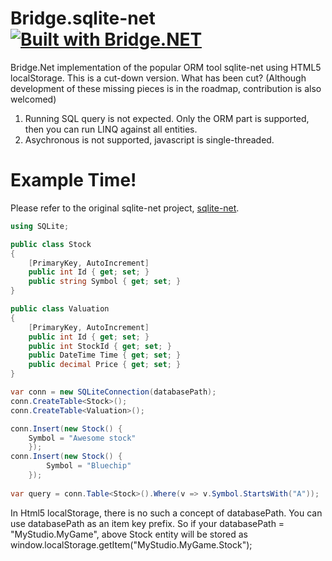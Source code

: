 # Bridge.sqlite-net [![Built with Bridge.NET](https://img.shields.io/badge/built%20with-Bridge.NET-blue.svg)](http://bridge.net/)
Bridge.Net implementation of the popular ORM tool sqlite-net using HTML5 localStorage.
This is a cut-down version. What has been cut? (Although development of these missing pieces is in the roadmap, contribution is also welcomed) 
1. Running SQL query is not expected. Only the ORM part is supported, then you can run LINQ against all entities.
2. Asychronous is not supported, javascript is single-threaded.

# Example Time!

Please refer to the original sqlite-net project, [sqlite-net](https://github.com/praeclarum/sqlite-net).

```csharp
using SQLite;

public class Stock
{
	[PrimaryKey, AutoIncrement]
	public int Id { get; set; }
	public string Symbol { get; set; }
}

public class Valuation
{
	[PrimaryKey, AutoIncrement]
	public int Id { get; set; }
	public int StockId { get; set; }
	public DateTime Time { get; set; }
	public decimal Price { get; set; }
}

var conn = new SQLiteConnection(databasePath);
conn.CreateTable<Stock>();
conn.CreateTable<Valuation>();

conn.Insert(new Stock() {		
	Symbol = "Awesome stock"		
    });	
conn.Insert(new Stock() {		
        Symbol = "Bluechip"		
    });
    
var query = conn.Table<Stock>().Where(v => v.Symbol.StartsWith("A"));
```

In Html5 localStorage, there is no such a concept of databasePath. You can use databasePath as an item key prefix.
So if your databasePath = "MyStudio.MyGame", above Stock entity will be stored as window.localStorage.getItem("MyStudio.MyGame.Stock");
